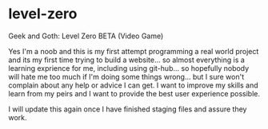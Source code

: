 # level-zero
Geek and Goth: Level Zero BETA (Video Game)

Yes I'm a noob and this is my first attempt programming a real world project and its my first time trying to build a website... so almost everything is a learning exprience for me, including using git-hub... so hopefully nobody will hate me too much if I'm doing some things wrong... but I sure won't complain about any help or advice I can get. I want to improve my skills and learn from my peirs and I want to provide the best user experience possible.

I will update this again once I have finished staging files and assure they work.
